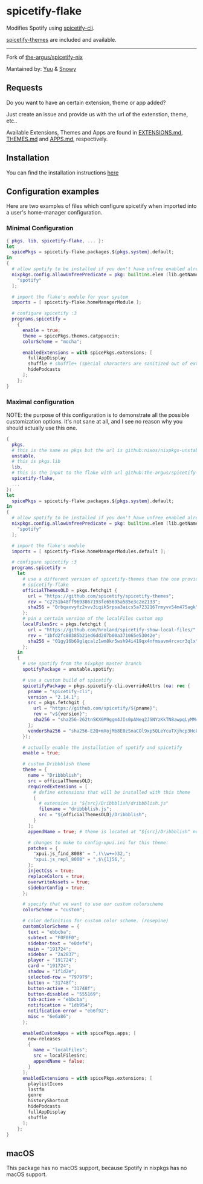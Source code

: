 # spicetify-flake

Modifies Spotify using [spicetify-cli](https://github.com/spicetify/cli).

[spicetify-themes](https://github.com/spicetify/spicetify-themes) are
included and available.

---

Fork of [the-argus/spicetify-nix](https://github.com/the-argus/spicetify-nix)

Mantained by: [Yuu](https://github.com/yuu-fur) & [Snowy](https://github.com/MrSn0wy)


## Requests

Do you want to have an certain extension, theme or app added?

Just create an issue and provide us with the url of the extenstion, theme, etc..


Available Extensions, Themes and Apps are found in [EXTENSIONS.md](./EXTENSIONS.md), [THEMES.md](./THEMES.md) and
[APPS.md](./APPS.md), respectively.


## Installation

You can find the installation instructions [here](https://github.com/yuu-fur/spicetify-flake/wiki/Installation)

## Configuration examples

Here are two examples of files which configure spicetify when imported into a
user's home-manager configuration.

### Minimal Configuration

```nix
{ pkgs, lib, spicetify-flake, ... }:
let
  spicePkgs = spicetify-flake.packages.${pkgs.system}.default;
in
{
  # allow spotify to be installed if you don't have unfree enabled already
  nixpkgs.config.allowUnfreePredicate = pkg: builtins.elem (lib.getName pkg) [
    "spotify"
  ];

  # import the flake's module for your system
  imports = [ spicetify-flake.homeManagerModule ];

  # configure spicetify :3
  programs.spicetify =
    {
      enable = true;
      theme = spicePkgs.themes.catppuccin;
      colorScheme = "mocha";

      enabledExtensions = with spicePkgs.extensions; [
        fullAppDisplay
        shuffle # shuffle+ (special characters are sanitized out of ext names)
        hidePodcasts
      ];
    };
}
```

### Maximal configuration

NOTE: the purpose of this configuration is to demonstrate all the possible
customization options. It's not sane at all, and I see no reason why you
should actually use this one.

```nix
{
  pkgs,
  # this is the same as pkgs but the url is github:nixos/nixpkgs-unstable
  unstable,
  # this is pkgs.lib
  lib,
  # this is the input to the flake with url github:the-argus/spicetify-flake
  spicetify-flake,
  ...
}:
let
  spicePkgs = spicetify-flake.packages.${pkgs.system}.default;
in
{
  # allow spotify to be installed if you don't have unfree enabled already
  nixpkgs.config.allowUnfreePredicate = pkg: builtins.elem (lib.getName pkg) [
    "spotify"
  ];

  # import the flake's module
  imports = [ spicetify-flake.homeManagerModules.default ];

  # configure spicetify :3
  programs.spicetify =
    let
      # use a different version of spicetify-themes than the one provided by
      # spicetify-flake
      officialThemesOLD = pkgs.fetchgit {
        url = "https://github.com/spicetify/spicetify-themes";
        rev = "c2751b48ff9693867193fe65695a585e3c2e2133";
        sha256 = "0rbqaxvyfz2vvv3iqik5rpsa3aics5a7232167rmyvv54m475agk";
      };
      # pin a certain version of the localFiles custom app
      localFilesSrc = pkgs.fetchgit {
        url = "https://github.com/hroland/spicetify-show-local-files/";
        rev = "1bfd2fc80385b21ed6dd207b00a371065e53042e";
        sha256 = "01gy16b69glqcalz1wm8kr5wsh94i419qx4nfmsavm4rcvcr3qlx";
      };
    in
    {
      # use spotify from the nixpkgs master branch
      spotifyPackage = unstable.spotify;

      # use a custom build of spicetify
      spicetifyPackage = pkgs.spicetify-cli.overrideAttrs (oa: rec {
        pname = "spicetify-cli";
        version = "2.14.1";
        src = pkgs.fetchgit {
          url = "https://github.com/spicetify/${pname}";
          rev = "v${version}";
          sha256 = "sha256-262tnSKX6M9ggm4JIs0pANeq2JSNYzKkTN8awpqLyMM=";
        };
        vendorSha256 = "sha256-E2Q+mXojMb8E0zSnaCOl9xp5QLeYcuTXjhcp3Hc8gH4=";
      });

      # actually enable the installation of spotify and spicetify
      enable = true;

      # custom Dribbblish theme
      theme = {
        name = "Dribbblish";
        src = officialThemesOLD;
        requiredExtensions = [
          # define extensions that will be installed with this theme
          {
            # extension is "${src}/Dribbblish/dribbblish.js"
            filename = "dribbblish.js";
            src = "${officialThemesOLD}/Dribbblish";
          }
        ];
        appendName = true; # theme is located at "${src}/Dribbblish" not just "${src}"

        # changes to make to config-xpui.ini for this theme:
        patches = {
          "xpui.js_find_8008" = ",(\\w+=)32,";
          "xpui.js_repl_8008" = ",$\{1}56,";
        };
        injectCss = true;
        replaceColors = true;
        overwriteAssets = true;
        sidebarConfig = true;
      };

      # specify that we want to use our custom colorscheme
      colorScheme = "custom";

      # color definition for custom color scheme. (rosepine)
      customColorScheme = {
        text = "ebbcba";
        subtext = "F0F0F0";
        sidebar-text = "e0def4";
        main = "191724";
        sidebar = "2a2837";
        player = "191724";
        card = "191724";
        shadow = "1f1d2e";
        selected-row = "797979";
        button = "31748f";
        button-active = "31748f";
        button-disabled = "555169";
        tab-active = "ebbcba";
        notification = "1db954";
        notification-error = "eb6f92";
        misc = "6e6a86";
      };

      enabledCustomApps = with spicePkgs.apps; [
        new-releases
        {
          name = "localFiles";
          src = localFilesSrc;
          appendName = false;
        }
      ];
      enabledExtensions = with spicePkgs.extensions; [
        playlistIcons
        lastfm
        genre
        historyShortcut
        hidePodcasts
        fullAppDisplay
        shuffle
      ];
    };
}
```


## macOS

This package has no macOS support, because Spotify in nixpkgs has no macOS support.